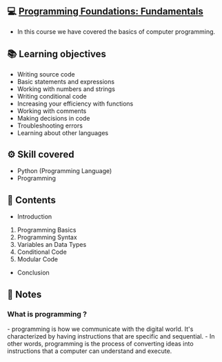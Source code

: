 ## 💻 [Programming Foundations: Fundamentals](https://www.linkedin.com/learning/programming-foundations-fundamentals-3)
 - In this course we have covered the basics of computer programming.

## 📚 Learning objectives
- Writing source code
- Basic statements and expressions
- Working with numbers and strings
- Writing conditional code
- Increasing your efficiency with functions
- Working with comments
- Making decisions in code
- Troubleshooting errors
- Learning about other languages

## ⚙ Skill covered
- Python (Programming Language)
- Programming

## 📑 Contents
- Introduction
1. Programming Basics
2. Programming Syntax
3. Variables an Data Types
4. Conditional Code
5. Modular Code
- Conclusion
## 📝 Notes
<h3> What is programming ? </h3>
- programming is how we communicate with the digital world. It's characterized by having instructions that are specific and sequential.
- In other words, programming is the process of converting ideas into instructions that a computer can understand and execute.
